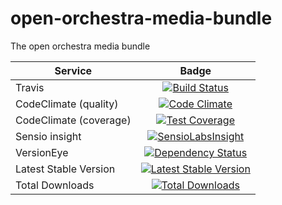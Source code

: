 open-orchestra-media-bundle
===========================

The open orchestra media bundle

| Service       | Badge         |
| ------------- |:-------------:|
| Travis        | [![Build Status](https://travis-ci.org/open-orchestra/open-orchestra-media-bundle.svg)](https://travis-ci.org/open-orchestra/open-orchestra-media-bundle)|
| CodeClimate (quality) | [![Code Climate](https://codeclimate.com/github/open-orchestra/open-orchestra-media-bundle/badges/gpa.svg)](https://codeclimate.com/github/open-orchestra/open-orchestra-media-bundle) |
| CodeClimate (coverage) | [![Test Coverage](https://codeclimate.com/github/open-orchestra/open-orchestra-media-bundle/badges/coverage.svg)](https://codeclimate.com/github/open-orchestra/open-orchestra-media-bundle/coverage) |
| Sensio insight | [![SensioLabsInsight](https://insight.sensiolabs.com/projects/b30b397c-3dc1-4a97-a0ee-7ef63a015795/big.png)](https://insight.sensiolabs.com/projects/b30b397c-3dc1-4a97-a0ee-7ef63a015795) |
| VersionEye | [![Dependency Status](https://www.versioneye.com/user/projects/551e87af971f781c480001b7/badge.svg?style=flat)](https://www.versioneye.com/user/projects/551e87af971f781c480001b7) |
| Latest Stable Version | [![Latest Stable Version](https://poser.pugx.org/open-orchestra/open-orchestra-media-bundle/v/stable)](https://packagist.org/packages/open-orchestra/open-orchestra-media-bundle) |
| Total Downloads | [![Total Downloads](https://poser.pugx.org/open-orchestra/open-orchestra-media-bundle/downloads)](https://packagist.org/packages/open-orchestra/open-orchestra-media-bundle) |
